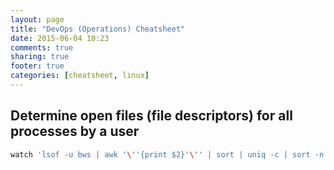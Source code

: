 ```yaml
---
layout: page
title: "DevOps (Operations) Cheatsheet"
date: 2015-06-04 10:23
comments: true
sharing: true
footer: true
categories: [cheatsheet, linux]
---
```


## Determine open files (file descriptors) for all processes by a user
```bash
watch 'lsof -u bws | awk '\''{print $2}'\'' | sort | uniq -c | sort -n'
```
